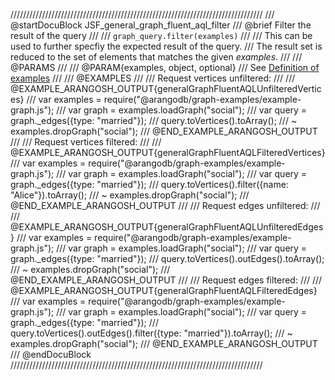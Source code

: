 ////////////////////////////////////////////////////////////////////////////////
/// @startDocuBlock JSF_general_graph_fluent_aql_filter
/// @brief Filter the result of the query
///
/// `graph_query.filter(examples)`
///
/// This can be used to further specfiy the expected result of the query.
/// The result set is reduced to the set of elements that matches the given *examples*.
///
/// @PARAMS
///
/// @PARAM{examples, object, optional}
/// See [Definition of examples](#definition-of-examples)
///
/// @EXAMPLES
///
/// Request vertices unfiltered:
///
/// @EXAMPLE_ARANGOSH_OUTPUT{generalGraphFluentAQLUnfilteredVertices}
///   var examples = require("@arangodb/graph-examples/example-graph.js");
///   var graph = examples.loadGraph("social");
///   var query = graph._edges({type: "married"});
///   query.toVertices().toArray();
/// ~ examples.dropGraph("social");
/// @END_EXAMPLE_ARANGOSH_OUTPUT
///
/// Request vertices filtered:
///
/// @EXAMPLE_ARANGOSH_OUTPUT{generalGraphFluentAQLFilteredVertices}
///   var examples = require("@arangodb/graph-examples/example-graph.js");
///   var graph = examples.loadGraph("social");
///   var query = graph._edges({type: "married"});
///   query.toVertices().filter({name: "Alice"}).toArray();
/// ~ examples.dropGraph("social");
/// @END_EXAMPLE_ARANGOSH_OUTPUT
///
/// Request edges unfiltered:
///
/// @EXAMPLE_ARANGOSH_OUTPUT{generalGraphFluentAQLUnfilteredEdges}
///   var examples = require("@arangodb/graph-examples/example-graph.js");
///   var graph = examples.loadGraph("social");
///   var query = graph._edges({type: "married"});
///   query.toVertices().outEdges().toArray();
/// ~ examples.dropGraph("social");
/// @END_EXAMPLE_ARANGOSH_OUTPUT
///
/// Request edges filtered:
///
/// @EXAMPLE_ARANGOSH_OUTPUT{generalGraphFluentAQLFilteredEdges}
///   var examples = require("@arangodb/graph-examples/example-graph.js");
///   var graph = examples.loadGraph("social");
///   var query = graph._edges({type: "married"});
///   query.toVertices().outEdges().filter({type: "married"}).toArray();
/// ~ examples.dropGraph("social");
/// @END_EXAMPLE_ARANGOSH_OUTPUT
/// @endDocuBlock
////////////////////////////////////////////////////////////////////////////////